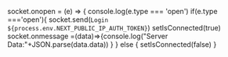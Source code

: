 socket.onopen = (e) => {
      console.log(e.type === 'open')
      if(e.type ==='open'){
        socket.send(`Login ${process.env.NEXT_PUBLIC_IP_AUTH_TOKEN}`)
        setIsConnected(true)
        socket.onmessage =(data)=>{console.log("Server Data:"+JSON.parse(data.data)) }
      }
       else {
        setIsConnected(false)
      }